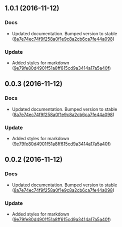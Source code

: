 <a name="1.0.1"></a>
## 1.0.1 (2016-11-12)


### Docs

* Updated documentation. Bumped version to stable ([8a7e74ec74f9f258a0f1e9c8a2cb6ca7fe44a098](https://github.com/advanced-rest-client/raml-docs-documentation-viewer/commit/8a7e74ec74f9f258a0f1e9c8a2cb6ca7fe44a098))

### Update

* Added styles for markdown ([9e79fe80d4901f51a8ff615cd9a3414a17a5a40f](https://github.com/advanced-rest-client/raml-docs-documentation-viewer/commit/9e79fe80d4901f51a8ff615cd9a3414a17a5a40f))



<a name="0.0.3"></a>
## 0.0.3 (2016-11-12)


### Docs

* Updated documentation. Bumped version to stable ([8a7e74ec74f9f258a0f1e9c8a2cb6ca7fe44a098](https://github.com/advanced-rest-client/raml-docs-documentation-viewer/commit/8a7e74ec74f9f258a0f1e9c8a2cb6ca7fe44a098))

### Update

* Added styles for markdown ([9e79fe80d4901f51a8ff615cd9a3414a17a5a40f](https://github.com/advanced-rest-client/raml-docs-documentation-viewer/commit/9e79fe80d4901f51a8ff615cd9a3414a17a5a40f))



<a name="0.0.2"></a>
## 0.0.2 (2016-11-12)


### Docs

* Updated documentation. Bumped version to stable ([8a7e74ec74f9f258a0f1e9c8a2cb6ca7fe44a098](https://github.com/advanced-rest-client/raml-docs-documentation-viewer/commit/8a7e74ec74f9f258a0f1e9c8a2cb6ca7fe44a098))

### Update

* Added styles for markdown ([9e79fe80d4901f51a8ff615cd9a3414a17a5a40f](https://github.com/advanced-rest-client/raml-docs-documentation-viewer/commit/9e79fe80d4901f51a8ff615cd9a3414a17a5a40f))



